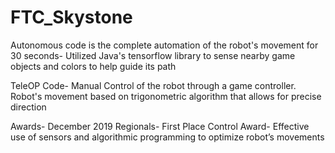 # FTC_Skystone

Autonomous code is the complete automation of the robot's movement for 30 seconds- Utilized Java's tensorflow library to sense nearby game objects and colors to help guide its path

TeleOP Code- Manual Control of the robot through a game controller. Robot's movement based on trigonometric algorithm that allows for precise direction

Awards- 
December 2019 Regionals- First Place 
Control Award- Effective use of sensors and algorithmic programming to optimize robot’s movements 

